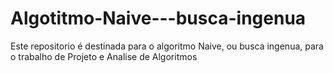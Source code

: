 # Algotitmo-Naive---busca-ingenua
Este repositorio é destinada para o algoritmo Naive, ou busca ingenua, para o trabalho de Projeto e Analise de Algoritmos
